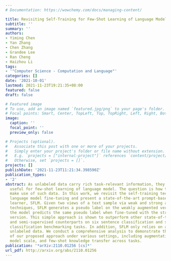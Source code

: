 ```yaml
---
# Documentation: https://wowchemy.com/docs/managing-content/

title: Revisiting Self-Training for Few-Shot Learning of Language Model
subtitle: ''
summary: ''
authors:
- Yiming Chen
- Yan Zhang
- Chen Zhang
- Grandee Lee
- Ran Cheng
- Haizhou Li
tags:
- '"Computer Science - Computation and Language"'
categories: []
date: '2021-10-01'
lastmod: 2021-11-23T19:21:35+08:00
featured: false
draft: false

# Featured image
# To use, add an image named `featured.jpg/png` to your page's folder.
# Focal points: Smart, Center, TopLeft, Top, TopRight, Left, Right, BottomLeft, Bottom, BottomRight.
image:
  caption: ''
  focal_point: ''
  preview_only: false

# Projects (optional).
#   Associate this post with one or more of your projects.
#   Simply enter your project's folder or file name without extension.
#   E.g. `projects = ["internal-project"]` references `content/project/deep-learning/index.md`.
#   Otherwise, set `projects = []`.
projects: []
publishDate: '2021-11-23T11:21:34.398590Z'
publication_types:
- '2'
abstract: As unlabeled data carry rich task-relevant information, they are proven
  useful for few-shot learning of language model. The question is how to effectively
  make use of such data. In this work, we revisit the self-training technique for
  language model fine-tuning and present a state-of-the-art prompt-based few-shot
  learner, SFLM. Given two views of a text sample via weak and strong augmentation
  techniques, SFLM generates a pseudo label on the weakly augmented version. Then,
  the model predicts the same pseudo label when fine-tuned with the strongly augmented
  version. This simple approach is shown to outperform other state-of-the-art supervised
  and semi-supervised counterparts on six sentence classification and six sentence-pair
  classification benchmarking tasks. In addition, SFLM only relies on a few in-domain
  unlabeled data. We conduct a comprehensive analysis to demonstrate the robustness
  of our proposed approach under various settings, including augmentation techniques,
  model scale, and few-shot knowledge transfer across tasks.
publication: '*arXiv:2110.01256 [cs]*'
url_pdf: http://arxiv.org/abs/2110.01256
---
```

